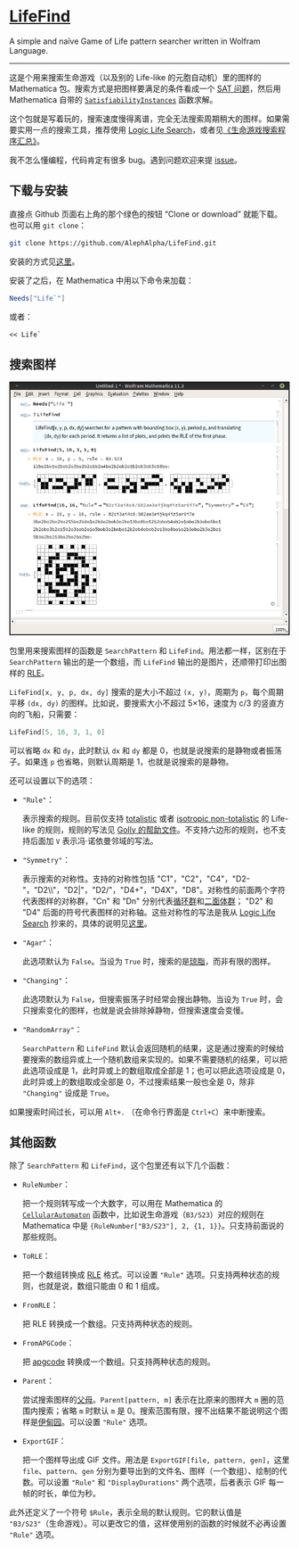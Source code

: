 # [LifeFind](https://github.com/AlephAlpha/LifeFind)
A simple and naïve Game of Life pattern searcher written in Wolfram Language.

---

这是个用来搜索生命游戏（以及别的 Life-like 的元胞自动机）里的图样的 Mathematica 包。搜索方式是把图样要满足的条件看成一个 [SAT 问题](https://en.wikipedia.org/wiki/Boolean_satisfiability_problem)，然后用 Mathematica 自带的 [`SatisfiabilityInstances`](http://reference.wolfram.com/language/ref/SatisfiabilityInstances.html) 函数求解。

这个包就是写着玩的，搜索速度慢得离谱，完全无法搜索周期稍大的图样。如果需要实用一点的搜索工具，推荐使用 [Logic Life Search](https://github.com/OscarCunningham/logic-life-search)，或者见[《生命游戏搜索程序汇总》](https://www.jianshu.com/p/81c90ba597ea)。

我不怎么懂编程，代码肯定有很多 bug。遇到问题欢迎来提 [issue](https://github.com/AlephAlpha/LifeFind/issues)。

## 下载与安装

直接点 Github 页面右上角的那个绿色的按钮 “Clone or download” 就能下载。也可以用 `git clone`：

```bash
git clone https://github.com/AlephAlpha/LifeFind.git
```

安装的方式见[这里](http://support.wolfram.com/kb/5648)。

安装了之后，在 Mathematica 中用以下命令来加载：

```Mathematica
Needs["Life`"]
```

或者：

```Mathematica
<< Life`
```

## 搜索图样

![截图](Screenshot.png)

包里用来搜索图样的函数是 `SearchPattern` 和 `LifeFind`。用法都一样，区别在于 `SearchPattern` 输出的是一个数组，而 `LifeFind` 输出的是图片，还顺带打印出图样的 [RLE](http://www.conwaylife.com/wiki/Run_Length_Encoded)。

`LifeFind[x, y, p, dx, dy]` 搜索的是大小不超过 `(x, y)`，周期为 `p`，每个周期平移 `(dx, dy)` 的图样。比如说，要搜索大小不超过 5×16，速度为 c/3 的竖直方向的飞船，只需要：

```Mathematica
LifeFind[5, 16, 3, 1, 0]
```

可以省略 `dx` 和 `dy`，此时默认 `dx` 和 `dy` 都是 0，也就是说搜索的是静物或者振荡子。如果连 `p` 也省略，则默认周期是 1，也就是说搜索的是静物。

还可以设置以下的选项：

* `"Rule"`：

  表示搜索的规则。目前仅支持 [totalistic](http://conwaylife.com/wiki/Totalistic_Life-like_cellular_automaton) 或者 [isotropic non-totalistic](http://conwaylife.com/wiki/Isotropic_non-totalistic_Life-like_cellular_automaton) 的 Life-like 的规则，规则的写法见 [Golly 的帮助文件](http://golly.sourceforge.net/Help/Algorithms/QuickLife.html)。不支持六边形的规则，也不支持后面加 `V` 表示冯·诺依曼邻域的写法。

* `"Symmetry"`：

  表示搜索的对称性。支持的对称性包括 "C1"，"C2"，"C4"，"D2-"，"D2\\\\"，"D2|"，"D2/"，"D4+"，"D4X"，"D8"。对称性的前面两个字符代表图样的对称群，"Cn" 和 "Dn" 分别代表[循环群](https://en.wikipedia.org/wiki/Cyclic_group)和[二面体群](https://en.wikipedia.org/wiki/Dihedral_group)； "D2" 和 "D4" 后面的符号代表图样的对称轴。这些对称性的写法是我从 [Logic Life Search](https://github.com/OscarCunningham/logic-life-search) 抄来的，具体的说明见[这里](http://www.conwaylife.com/wiki/Symmetry)。

* `"Agar"`：

  此选项默认为 `False`。当设为 `True` 时，搜索的是[琼脂](http://www.conwaylife.com/wiki/Agar)，而非有限的图样。

* `"Changing"`：

  此选项默认为 `False`，但搜索振荡子时经常会搜出静物。当设为 `True` 时，会只搜索变化的图样，也就是说会排除掉静物，但搜索速度会变慢。

* `"RandomArray"`：

  `SearchPattern` 和 `LifeFind` 默认会返回随机的结果，这是通过搜索的时候给要搜索的数组异或上一个随机数组来实现的。如果不需要随机的结果，可以把此选项设成是 1，此时异或上的数组取成全部是 1；也可以把此选项设成是 0，此时异或上的数组取成全部是 0，不过搜索结果一般也全是 0，除非 `"Changing"` 设成是 `True`。

如果搜索时间过长，可以用 `Alt+.` （在命令行界面是 `Ctrl+C`）来中断搜索。

## 其他函数

除了 `SearchPattern` 和 `LifeFind`，这个包里还有以下几个函数：

* `RuleNumber`：

  把一个规则转写成一个大数字，可以用在 Mathematica 的 [`CellularAutomaton`](https://reference.wolfram.com/language/ref/CellularAutomaton.html) 函数中，比如说生命游戏（`B3/S23`）对应的规则在 Mathematica 中是 `{RuleNumber["B3/S23"], 2, {1, 1}}`。只支持前面说的那些规则。

* `ToRLE`：

  把一个数组转换成 [RLE](http://www.conwaylife.com/wiki/Run_Length_Encoded) 格式。可以设置 `"Rule"` 选项。只支持两种状态的规则，也就是说，数组只能由 0 和 1 组成。

* `FromRLE`：

  把 RLE 转换成一个数组。只支持两种状态的规则。

* `FromAPGCode`：

  把 [apgcode](http://www.conwaylife.com/wiki/Apgcode) 转换成一个数组。只支持两种状态的规则。

* `Parent`：

  尝试搜索图样的[父母](http://www.conwaylife.com/wiki/Parent)。`Parent[pattern, m]` 表示在比原来的图样大 `m` 圈的范围内搜索；省略 `m` 时默认 `m` 是 0。搜索范围有限，搜不出结果不能说明这个图样是[伊甸园](http://www.conwaylife.com/wiki/Garden_of_Eden)。可以设置 `"Rule"` 选项。

* `ExportGIF`：

  把一个图样导出成 GIF 文件。用法是 `ExportGIF[file, pattern, gen]`，这里 `file`、`pattern`、`gen` 分别为要导出到的文件名、图样（一个数组）、绘制的代数。可以设置 `"Rule"` 和 `"DisplayDurations"` 两个选项，后者表示 GIF 每一帧的时长，单位为秒。

此外还定义了一个符号 `$Rule`，表示全局的默认规则。它的默认值是 `"B3/S23"`（生命游戏）。可以更改它的值，这样使用别的函数的时候就不必再设置 `"Rule"` 选项。
